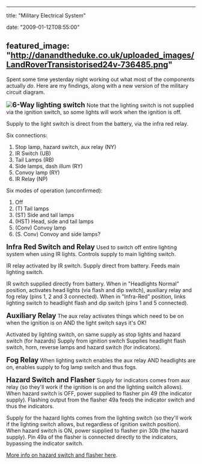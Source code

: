 
---
title: "Military Electrical System"

date: "2009-01-12T08:55:00"

featured_image: "http://danandtheduke.co.uk/uploaded_images/LandRoverTransistorised24v-736485.png"
---


Spent some time yesterday night working out what most of the components actually <span style="font-style: italic;">do</span>.  Here are my findings, along with a new version of the military circuit diagram.

<a href="http://danandtheduke.co.uk/uploaded_images/LandRoverTransistorised24v-736485.png"><img src="http://danandtheduke.co.uk/uploaded_images/LandRoverTransistorised24v-736480.png"/></a><span style="font-weight: bold;font-size:130%;" >6-Way lighting switch</span>
Note that the lighting switch is not supplied via the ignition switch, so some lights will work when the ignition is off.

Supply to the light switch is direct from the battery, via the infra red relay.

Six connections:
1. Stop lamp, hazard switch, aux relay (NY)
2. IR Switch (UB)
3. Tail Lamps (RB)
4. Side lamps, dash illum (RY)
5. Convoy lamp (RY)
6. IR Relay (NP)

Six modes of operation (unconfirmed):
1. Off
2. (T) Tail lamps
3. (ST) Side and tail lamps
4. (HST) Head, side and tail lamps
5. (Conv) Convoy lamp
6. (S. Conv) Convoy and side lamps?

<span style="font-weight: bold;font-size:130%;" >Infra Red Switch and Relay</span>
Used to switch off entire lighting system when using IR lights.  Controls supply to main lighting switch.

IR relay activated by IR switch.  Supply direct from battery.  Feeds main lighting switch.

IR switch supplied directly from battery.  When in "Headlights Normal" position, activates head lights (via flash and dip switch), auxiliary relay and fog relay (pins 1, 2 and 3 connected).  When in "Infra-Red" position, links lighting switch to headlight flash and dip switch (pins 1 and 5 connected).

<span style="font-weight: bold;font-size:130%;" >Auxiliary Relay</span>
The aux relay activates things which need to be on when the ignition is on AND the light switch says it's OK!

Activated by lighting switch, on same supply as stop lights and hazard switch (for hazards)
Supply from ignition switch
Supplies headlight flash switch, horn, reverse lamps and hazard switch (for indicators).

<span style="font-weight: bold;font-size:130%;" >Fog Relay</span>
When lighting switch enables the aux relay AND headlights are on, enables supply to fog lamp switch and thus fogs.

<span style="font-weight: bold;font-size:130%;" >Hazard Switch and Flasher</span>
Supply for indicators comes from aux relay (so they'll work if the ignition is on and the lighting switch allows).
When hazard switch is OFF, power supplied to flasher pin 49 (the indicator supply).
Flashing output from the flasher 49a feeds the indicator switch and thus the indicators.

Supply for the hazard lights comes from the lighting switch (so they'll work if the lighting switch allows, but regardless of ignition switch position).
When hazard switch is ON, power supplied to flasher pin 30b (the hazard supply).  Pin 49a of the flasher is connected directly to the indicators, bypassing the indicator switch.

<a href="http://www.lrforum.com/forum/index.php?showtopic=30584&view=findpost&p=291850">More info on hazard switch and flasher here</a>.